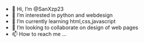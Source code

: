 - 👋 Hi, I’m @SanXzp23
- 👀 I’m interested in python and webdesign
- 🌱 I’m currently learning html,css,javascript
- 💞️ I’m looking to collaborate on design of web pages
- 📫 How to reach me ...

<!---
SanXzp23/SanXzp23 is a ✨ special ✨ repository because its `README.md` (this file) appears on your GitHub profile.
You can click the Preview link to take a look at your changes.
--->
